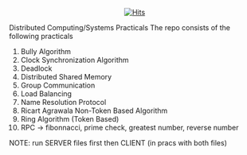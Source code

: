 <center>
  
[![Hits](https://hits.seeyoufarm.com/api/count/incr/badge.svg?url=https%3A%2F%2Fgithub.com%2Futkarsh-ut9%2Fdc-temp&count_bg=%2379C83D&title_bg=%23000000&icon=python.svg&icon_color=%23FFFFFF&title=Visitors&edge_flat=false)](https://hits.seeyoufarm.com)
<!-- Start of CuterCounter Code -->
  </center>

Distributed Computing/Systems Practicals
The repo consists of the following practicals
1. Bully Algorithm
2. Clock Synchronization Algorithm
3. Deadlock 
4. Distributed Shared Memory
5. Group Communication
6. Load Balancing
7. Name Resolution Protocol
8. Ricart Agrawala Non-Token Based Algorithm
9. Ring Algorithm (Token Based)
10. RPC -> fibonnacci, prime check, greatest number, reverse number

NOTE: run SERVER files first then CLIENT (in pracs with both files)



